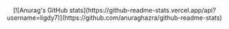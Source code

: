 <!-- 标题 + 个人描述, emoji 取自: http://emojihomepage.com -->

<p align="center">
  [![Anurag's GitHub stats](https://github-readme-stats.vercel.app/api?username=ligdy7)](https://github.com/anuraghazra/github-readme-stats)
</p>



<!-- <p align="center">
  <img src="https://streak-stats.demolab.com?user=ligdy7&border_radius=0.4&card_width=700" />
</p> -->



